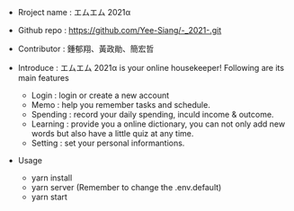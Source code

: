 - Rroject name : エムエム 2021α

- Github repo : https://github.com/Yee-Siang/-_2021-.git 

- Contributor : 鍾郁翔、黃政勛、簡宏哲

- Introduce : エムエム 2021α is your online housekeeper! Following are its main features
    - Login : login or create a new account
    - Memo : help you remember tasks and schedule.
    - Spending : record your daily spending, inculd income & outcome.
    - Learning : provide you a online dictionary, you can not only add new words but also have a little quiz at any time.
    - Setting : set your personal informantions.

- Usage
    - yarn install
    - yarn server (Remember to change the .env.default)
    - yarn start

